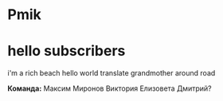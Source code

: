 # Pmik
# hello subscribers
i'm a rich beach
hello world
translate grandmother around road

**Команда:**
Максим Миронов
Виктория
Елизовета
Дмитрий?